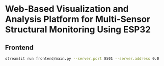 # Web-Based Visualization and Analysis Platform for Multi-Sensor Structural Monitoring Using ESP32

## Frontend

```sh
streamlit run frontend/main.py --server.port 8501 --server.address 0.0.0.0
```
